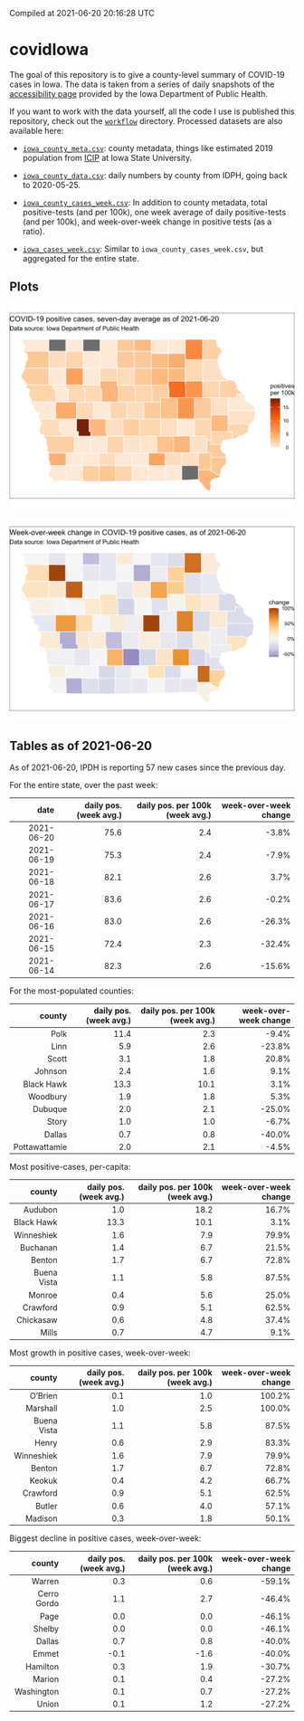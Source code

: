 Compiled at 2021-06-20 20:16:28 UTC

<!-- README.md is generated from README.Rmd. Please edit that file -->

# covidIowa

<!-- badges: start -->

<!-- badges: end -->

The goal of this repository is to give a county-level summary of
COVID-19 cases in Iowa. The data is taken from a series of daily
snapshots of the [accessibility
page](https://coronavirus.iowa.gov/pages/access) provided by the Iowa
Department of Public Health.

If you want to work with the data yourself, all the code I use is
published this repository, check out the [`workflow`](workflow)
directory. Processed datasets are also available here:

  - [`iowa_county_meta.csv`](https://raw.githubusercontent.com/ijlyttle/covidIowa/master/workflow/data/99-publish/iowa_county_meta.csv):
    county metadata, things like estimated 2019 population from
    [ICIP](https://www.icip.iastate.edu/tables/population/counties-estimates)
    at Iowa State University.

  - [`iowa_county_data.csv`](https://raw.githubusercontent.com/ijlyttle/covidIowa/master/workflow/data/99-publish/iowa_county_data.csv):
    daily numbers by county from IDPH, going back to 2020-05-25.

  - [`iowa_county_cases_week.csv`](https://raw.githubusercontent.com/ijlyttle/covidIowa/master/workflow/data/99-publish/iowa_county_data.csv):
    In addition to county metadata, total positive-tests (and per 100k),
    one week average of daily positive-tests (and per 100k), and
    week-over-week change in positive tests (as a ratio).

  - [`iowa_cases_week.csv`](https://raw.githubusercontent.com/ijlyttle/covidIowa/master/workflow/data/99-publish/iowa_cases_week.csv):
    Similar to `iowa_county_cases_week.csv`, but aggregated for the
    entire state.

## Plots

![](workflow/data/99-publish/iowa_cases.png)

![](workflow/data/99-publish/iowa_change.png)

## Tables as of 2021-06-20

As of 2021-06-20, IPDH is reporting 57 new cases since the previous day.

For the entire state, over the past week:

|       date | daily pos. (week avg.) | daily pos. per 100k (week avg.) | week-over-week change |
| ---------: | ---------------------: | ------------------------------: | --------------------: |
| 2021-06-20 |                   75.6 |                             2.4 |                \-3.8% |
| 2021-06-19 |                   75.3 |                             2.4 |                \-7.9% |
| 2021-06-18 |                   82.1 |                             2.6 |                  3.7% |
| 2021-06-17 |                   83.6 |                             2.6 |                \-0.2% |
| 2021-06-16 |                   83.0 |                             2.6 |               \-26.3% |
| 2021-06-15 |                   72.4 |                             2.3 |               \-32.4% |
| 2021-06-14 |                   82.3 |                             2.6 |               \-15.6% |

For the most-populated counties:

|        county | daily pos. (week avg.) | daily pos. per 100k (week avg.) | week-over-week change |
| ------------: | ---------------------: | ------------------------------: | --------------------: |
|          Polk |                   11.4 |                             2.3 |                \-9.4% |
|          Linn |                    5.9 |                             2.6 |               \-23.8% |
|         Scott |                    3.1 |                             1.8 |                 20.8% |
|       Johnson |                    2.4 |                             1.6 |                  9.1% |
|    Black Hawk |                   13.3 |                            10.1 |                  3.1% |
|      Woodbury |                    1.9 |                             1.8 |                  5.3% |
|       Dubuque |                    2.0 |                             2.1 |               \-25.0% |
|         Story |                    1.0 |                             1.0 |                \-6.7% |
|        Dallas |                    0.7 |                             0.8 |               \-40.0% |
| Pottawattamie |                    2.0 |                             2.1 |                \-4.5% |

Most positive-cases, per-capita:

|      county | daily pos. (week avg.) | daily pos. per 100k (week avg.) | week-over-week change |
| ----------: | ---------------------: | ------------------------------: | --------------------: |
|     Audubon |                    1.0 |                            18.2 |                 16.7% |
|  Black Hawk |                   13.3 |                            10.1 |                  3.1% |
|  Winneshiek |                    1.6 |                             7.9 |                 79.9% |
|    Buchanan |                    1.4 |                             6.7 |                 21.5% |
|      Benton |                    1.7 |                             6.7 |                 72.8% |
| Buena Vista |                    1.1 |                             5.8 |                 87.5% |
|      Monroe |                    0.4 |                             5.6 |                 25.0% |
|    Crawford |                    0.9 |                             5.1 |                 62.5% |
|   Chickasaw |                    0.6 |                             4.8 |                 37.4% |
|       Mills |                    0.7 |                             4.7 |                  9.1% |

Most growth in positive cases, week-over-week:

|      county | daily pos. (week avg.) | daily pos. per 100k (week avg.) | week-over-week change |
| ----------: | ---------------------: | ------------------------------: | --------------------: |
|     O’Brien |                    0.1 |                             1.0 |                100.2% |
|    Marshall |                    1.0 |                             2.5 |                100.0% |
| Buena Vista |                    1.1 |                             5.8 |                 87.5% |
|       Henry |                    0.6 |                             2.9 |                 83.3% |
|  Winneshiek |                    1.6 |                             7.9 |                 79.9% |
|      Benton |                    1.7 |                             6.7 |                 72.8% |
|      Keokuk |                    0.4 |                             4.2 |                 66.7% |
|    Crawford |                    0.9 |                             5.1 |                 62.5% |
|      Butler |                    0.6 |                             4.0 |                 57.1% |
|     Madison |                    0.3 |                             1.8 |                 50.1% |

Biggest decline in positive cases, week-over-week:

|      county | daily pos. (week avg.) | daily pos. per 100k (week avg.) | week-over-week change |
| ----------: | ---------------------: | ------------------------------: | --------------------: |
|      Warren |                    0.3 |                             0.6 |               \-59.1% |
| Cerro Gordo |                    1.1 |                             2.7 |               \-46.4% |
|        Page |                    0.0 |                             0.0 |               \-46.1% |
|      Shelby |                    0.0 |                             0.0 |               \-46.1% |
|      Dallas |                    0.7 |                             0.8 |               \-40.0% |
|       Emmet |                  \-0.1 |                           \-1.6 |               \-40.0% |
|    Hamilton |                    0.3 |                             1.9 |               \-30.7% |
|      Marion |                    0.1 |                             0.4 |               \-27.2% |
|  Washington |                    0.1 |                             0.7 |               \-27.2% |
|       Union |                    0.1 |                             1.2 |               \-27.2% |
